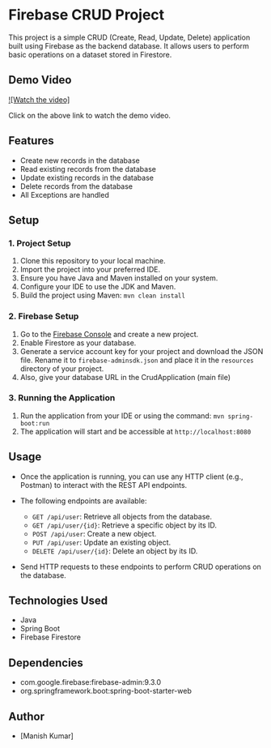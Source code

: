 # Firebase CRUD Project

This project is a simple CRUD (Create, Read, Update, Delete) application built using Firebase as the backend database. It allows users to perform basic operations on a dataset stored in Firestore.

## Demo Video

[![Watch the video]](https://drive.google.com/file/d/1OzfqMnHMuQlYtjXUC4SAA2XyscBS_Zou/view?usp=sharing)

Click on the above link to watch the demo video.
## Features

- Create new records in the database
- Read existing records from the database
- Update existing records in the database
- Delete records from the database
- All Exceptions are handled

## Setup

### 1. Project Setup

1. Clone this repository to your local machine.
2. Import the project into your preferred IDE.
3. Ensure you have Java and Maven installed on your system.
4. Configure your IDE to use the JDK and Maven.
5. Build the project using Maven: `mvn clean install`

### 2. Firebase Setup

1. Go to the [Firebase Console](https://console.firebase.google.com/) and create a new project.
2. Enable Firestore as your database.
3. Generate a service account key for your project and download the JSON file. Rename it to `firebase-adminsdk.json` and place it in the `resources` directory of your project.
4. Also, give your database URL in the CrudApplication (main file)



### 3. Running the Application

1. Run the application from your IDE or using the command: `mvn spring-boot:run`
2. The application will start and be accessible at `http://localhost:8080`

## Usage

- Once the application is running, you can use any HTTP client (e.g., Postman) to interact with the REST API endpoints.
- The following endpoints are available:

    - `GET /api/user`: Retrieve all objects from the database.
    - `GET /api/user/{id}`: Retrieve a specific object by its ID.
    - `POST /api/user`: Create a new object.
    - `PUT /api/user`: Update an existing object.
    - `DELETE /api/user/{id}`: Delete an object by its ID.

- Send HTTP requests to these endpoints to perform CRUD operations on the database.

## Technologies Used

- Java
- Spring Boot
- Firebase Firestore

## Dependencies

- com.google.firebase:firebase-admin:9.3.0
- org.springframework.boot:spring-boot-starter-web

## Author

- [Manish Kumar]


